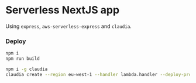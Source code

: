 # Serverless NextJS app

Using `express`, `aws-serverless-express` and `claudia`.

### Deploy

```bash
npm i
npm run build

npm i -g claudia
claudia create --region eu-west-1 --handler lambda.handler --deploy-proxy-api
```